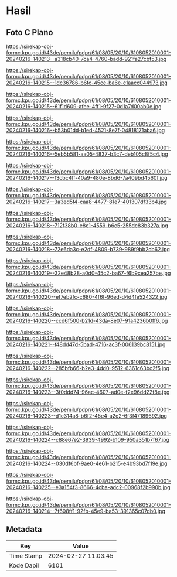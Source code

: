 # Hasil

## Foto C Plano

https://sirekap-obj-formc.kpu.go.id/43de/pemilu/pdpr/61/08/05/20/10/6108052010001-20240216-140213--a318cb40-7ca4-4760-badd-921fa27cbf53.jpg

https://sirekap-obj-formc.kpu.go.id/43de/pemilu/pdpr/61/08/05/20/10/6108052010001-20240216-140215--1dc36786-b6fc-45ce-ba6e-c1aacc044973.jpg

https://sirekap-obj-formc.kpu.go.id/43de/pemilu/pdpr/61/08/05/20/10/6108052010001-20240216-140215--61f1d609-afee-4ff1-9f27-0d1a7d00ab0e.jpg

https://sirekap-obj-formc.kpu.go.id/43de/pemilu/pdpr/61/08/05/20/10/6108052010001-20240216-140216--b53b01dd-b1ed-4521-8e7f-04818171aba6.jpg

https://sirekap-obj-formc.kpu.go.id/43de/pemilu/pdpr/61/08/05/20/10/6108052010001-20240216-140216--5eb5b581-aa05-4837-b3c7-deb105c8f5c4.jpg

https://sirekap-obj-formc.kpu.go.id/43de/pemilu/pdpr/61/08/05/20/10/6108052010001-20240216-140217--f3cbc4ff-40a9-480e-8bd6-7a409bd4560f.jpg

https://sirekap-obj-formc.kpu.go.id/43de/pemilu/pdpr/61/08/05/20/10/6108052010001-20240216-140217--3a3ed5f4-caa8-4477-81e7-401307df33b4.jpg

https://sirekap-obj-formc.kpu.go.id/43de/pemilu/pdpr/61/08/05/20/10/6108052010001-20240216-140218--712f38b0-e8e1-4559-b6c5-255dc83b327a.jpg

https://sirekap-obj-formc.kpu.go.id/43de/pemilu/pdpr/61/08/05/20/10/6108052010001-20240216-140218--72e6da3c-e2df-4809-b739-989f9bb2cb62.jpg

https://sirekap-obj-formc.kpu.go.id/43de/pemilu/pdpr/61/08/05/20/10/6108052010001-20240216-140219--32e48b28-a0d0-45c2-ba67-f6b9cea257be.jpg

https://sirekap-obj-formc.kpu.go.id/43de/pemilu/pdpr/61/08/05/20/10/6108052010001-20240216-140220--ef7eb2fc-c680-4f6f-96ed-d4d4fe524322.jpg

https://sirekap-obj-formc.kpu.go.id/43de/pemilu/pdpr/61/08/05/20/10/6108052010001-20240216-140220--ccd6f500-b21d-43da-8e07-91a4236b0ff6.jpg

https://sirekap-obj-formc.kpu.go.id/43de/pemilu/pdpr/61/08/05/20/10/6108052010001-20240216-140221--f48dd47d-5bad-4716-ac3f-006139bc8151.jpg

https://sirekap-obj-formc.kpu.go.id/43de/pemilu/pdpr/61/08/05/20/10/6108052010001-20240216-140222--285bfb66-b2e3-4dd0-9512-6361c63bc2f5.jpg

https://sirekap-obj-formc.kpu.go.id/43de/pemilu/pdpr/61/08/05/20/10/6108052010001-20240216-140223--3f0ddd74-96ac-4607-ad0e-f2e96dd22f8e.jpg

https://sirekap-obj-formc.kpu.go.id/43de/pemilu/pdpr/61/08/05/20/10/6108052010001-20240216-140223--d1c314a8-b6f2-45e4-a2e2-6f3f47189692.jpg

https://sirekap-obj-formc.kpu.go.id/43de/pemilu/pdpr/61/08/05/20/10/6108052010001-20240216-140224--c88e67e2-3939-4992-b109-950a351b7f67.jpg

https://sirekap-obj-formc.kpu.go.id/43de/pemilu/pdpr/61/08/05/20/10/6108052010001-20240216-140224--030df6bf-9ae0-4e61-b215-e4b93bd7f19e.jpg

https://sirekap-obj-formc.kpu.go.id/43de/pemilu/pdpr/61/08/05/20/10/6108052010001-20240216-140225--e3a154f3-8666-4cba-adc2-00968f2b990b.jpg

https://sirekap-obj-formc.kpu.go.id/43de/pemilu/pdpr/61/08/05/20/10/6108052010001-20240216-140214--7f608ff1-92fb-45e9-ba53-391365c07db0.jpg


## Metadata

| Key        | Value               |
| ---------- | ------------------- |
| Time Stamp | 2024-02-27 11:03:45 |
| Kode Dapil | 6101                |



